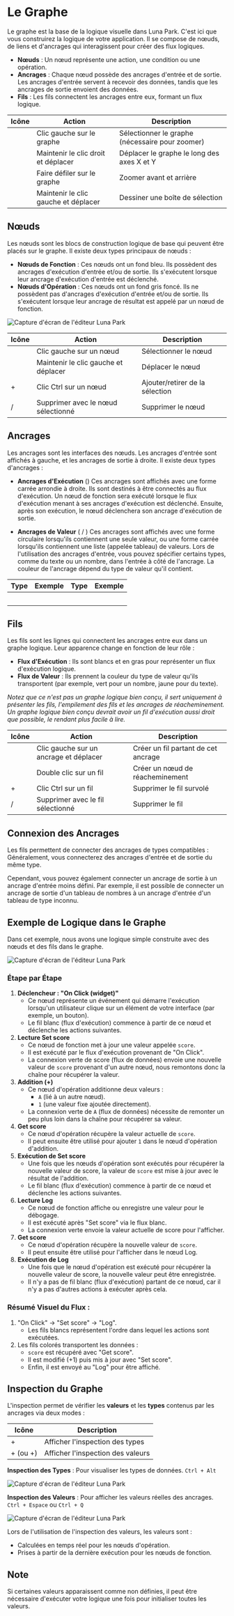 <script setup lang="ts">
import {LogicType} from "@luna-park/logicnodes";
import {graphLog} from "/assets/examples/graphLog.ts";
import {graphWire} from "/assets/examples/graphWire.ts";
</script>

<style>
.shortcut {
    display: inline-flex;
    align-items: center;
    gap: var(--length-xs);
}
</style>

# Le Graphe

Le graphe est la base de la logique visuelle dans Luna Park. C'est ici que vous construirez la logique de votre application. Il se compose de nœuds, de liens et d'ancrages qui interagissent pour créer des flux logiques.

- **Nœuds** : Un nœud représente une action, une condition ou une opération.
- **Ancrages** : Chaque nœud possède des ancrages d'entrée et de sortie. Les ancrages d'entrée servent à recevoir des données, tandis que les ancrages de sortie envoient des données.
- **Fils** : Les fils connectent les ancrages entre eux, formant un flux logique.

<DExampleEditor :graph="graphLog" editor-id="graph-log" animation :zoomLevel="0"/>

| Icône                      | Action                    | Description                       |
|----------------------------|---------------------------|-----------------------------------|
| <LMouseIcon left />        | Clic gauche sur le graphe  | Sélectionner le graphe (nécessaire pour zoomer) |
| <LMouseIcon move right />  | Maintenir le clic droit et déplacer | Déplacer le graphe le long des axes X et Y |
| <LMouseIcon scroll />      | Faire défiler sur le graphe | Zoomer avant et arrière          |
| <LMouseIcon left move />   | Maintenir le clic gauche et déplacer | Dessiner une boîte de sélection |

## Nœuds

Les nœuds sont les blocs de construction logique de base qui peuvent être placés sur le graphe. Il existe deux types principaux de nœuds :

- **Nœuds de Fonction** : Ces nœuds ont un fond bleu. Ils possèdent des ancrages d'exécution d'entrée et/ou de sortie. Ils s'exécutent lorsque leur ancrage d'exécution d'entrée est déclenché.
- **Nœuds d'Opération** : Ces nœuds ont un fond gris foncé. Ils ne possèdent pas d'ancrages d'exécution d'entrée et/ou de sortie. Ils s'exécutent lorsque leur ancrage de résultat est appelé par un nœud de fonction.

![Capture d'écran de l'éditeur Luna Park](/assets/visual-scripting/graph-basis/screen2.png)

| Icône                                                                                         | Action                    | Description               |
|-----------------------------------------------------------------------------------------------|---------------------------|---------------------------|
| <LMouseIcon left />                                                                           | Clic gauche sur un nœud   | Sélectionner le nœud      |
| <LMouseIcon move left />                                                                      | Maintenir le clic gauche et déplacer | Déplacer le nœud         |
| <div class="shortcut"><LKeyIcon key-name="Ctrl" /> + <LMouseIcon left /></div>               | Clic Ctrl sur un nœud      | Ajouter/retirer de la sélection |
| <div class="shortcut"><LKeyIcon key-name="Delete" />/<LKeyIcon key-name="Backspace" /></div> | Supprimer avec le nœud sélectionné | Supprimer le nœud       |

## Ancrages

Les ancrages sont les interfaces des nœuds. Les ancrages d'entrée sont affichés à gauche, et les ancrages de sortie à droite. Il existe deux types d'ancrages :

- **Ancrages d'Exécution** (<DAnchorIcon :schema="LogicType.exec()" />)
  Ces ancrages sont affichés avec une forme carrée arrondie à droite. Ils sont destinés à être connectés au flux d'exécution. Un nœud de fonction sera exécuté lorsque le flux d'exécution menant à ses ancrages d'exécution est déclenché. Ensuite, après son exécution, le nœud déclenchera son ancrage d'exécution de sortie.

- **Ancrages de Valeur** (<DAnchorIcon :schema="LogicType.unknown()" /> / <DAnchorIcon :schema="LogicType.array(LogicType.unknown())" />)
  Ces ancrages sont affichés avec une forme circulaire lorsqu'ils contiennent une seule valeur, ou une forme carrée lorsqu'ils contiennent une liste (appelée tableau) de valeurs. Lors de l'utilisation des ancrages d'entrée, vous pouvez spécifier certains types, comme du texte ou un nombre, dans l'entrée à côté de l'ancrage. La couleur de l'ancrage dépend du type de valeur qu'il contient.

| Type                                                                                                                                                                                            | Exemple                                             | Type                                                                                                                                                                                                                              | Exemple                                                                              |
|-------------------------------------------------------------------------------------------------------------------------------------------------------------------------------------------------|-----------------------------------------------------|-----------------------------------------------------------------------------------------------------------------------------------------------------------------------------------------------------------------------------------|--------------------------------------------------------------------------------------|
| <DAnchorIcon :schema="LogicType.boolean()"/> <DSchemaType :schema="LogicType.boolean()" />                                                                                                      | <DSchemaValue :value="true" />                      | <DAnchorIcon :schema="LogicType.array(LogicType.boolean())" /> <DSchemaType :schema="LogicType.array(LogicType.boolean())" />                                                                                                     | <DSchemaValue :value="[true, false, false]" />                                       |
| <DAnchorIcon :schema="LogicType.number()"/> <DSchemaType :schema="LogicType.number()" />                                                                                                        | <DSchemaValue :value="1980" />                      | <DAnchorIcon :schema="LogicType.array(LogicType.number())" /> <DSchemaType :schema="LogicType.array(LogicType.number())" />                                                                                                       | <DSchemaValue :value="[1980, 2020]" />                                               |
| <DAnchorIcon :schema="LogicType.string()"/> <DSchemaType :schema="LogicType.string()" />                                                                                                        | <DSchemaValue :value="'Hello World'" />             | <DAnchorIcon :schema="LogicType.array(LogicType.string())" /> <DSchemaType :schema="LogicType.array(LogicType.string())" />                                                                                                       | <DSchemaValue :value="['Hello', 'World']" />                                         |
| <DAnchorIcon :schema="LogicType.object({name: LogicType.string(), age: LogicType.number()})" /> <DSchemaType :schema="LogicType.object({name: LogicType.string(), age: LogicType.number()})" /> | <DSchemaValue :value="{ name: 'John', age: 30 }" /> | <DAnchorIcon :schema="LogicType.array(LogicType.object({name: LogicType.string(), age: LogicType.number()}))" /> <DSchemaType :schema="LogicType.array(LogicType.object({name: LogicType.string(), age: LogicType.number()}))" /> | <DSchemaValue :value="[{'name': 'John', 'age': 30}, {'name': 'Jane', 'age': 25}]" /> |
| <DAnchorIcon :schema="LogicType.unknown()" /> <DSchemaType :schema="LogicType.unknown()" />                                                                                                     | <DSchemaValue value="Hello world" />                | <DAnchorIcon :schema="LogicType.array(LogicType.unknown())" /> <DSchemaType :schema="LogicType.array(LogicType.unknown())" />                                                                                                     | <DSchemaValue :value="['Hello', 1234]" />                                            |

## Fils

Les fils sont les lignes qui connectent les ancrages entre eux dans un graphe logique. Leur apparence change en fonction de leur rôle :

- **Flux d'Exécution** : Ils sont blancs et en gras pour représenter un flux d'exécution logique.
- **Flux de Valeur** : Ils prennent la couleur du type de valeur qu'ils transportent (par exemple, vert pour un nombre, jaune pour du texte).

<DExampleEditor :graph="graphWire" editor-id="graph-wire" animation :zoomLevel="2"/>

*Notez que ce n'est pas un graphe logique bien conçu, il sert uniquement à présenter les fils, l'empilement des fils et les ancrages de réacheminement. Un graphe logique bien conçu devrait avoir un fil d'exécution aussi droit que possible, le rendant plus facile à lire.*

| Icône                                                                                         | Action                            | Description                             |
|---------------------------------------------------------------------------------------------|-----------------------------------|-----------------------------------------|
| <LMouseIcon left move />                                                                     | Clic gauche sur un ancrage et déplacer | Créer un fil partant de cet ancrage    |
| <LMouseIcon double left />                                                                   | Double clic sur un fil            | Créer un nœud de réacheminement         |
| <div class="shortcut"><LKeyIcon key-name="Ctrl" /> + <LMouseIcon left /></div>               | Clic Ctrl sur un fil              | Supprimer le fil survolé               |
| <div class="shortcut"><LKeyIcon key-name="Delete" />/<LKeyIcon key-name="Backspace" /></div> | Supprimer avec le fil sélectionné | Supprimer le fil                       |

## Connexion des Ancrages

Les fils permettent de connecter des ancrages de types compatibles :
Généralement, vous connecterez des ancrages d'entrée et de sortie du même type.

Cependant, vous pouvez également connecter un ancrage de sortie à un ancrage d'entrée moins défini. Par exemple, il est possible de connecter un ancrage de sortie d'un tableau de nombres à un ancrage d'entrée d'un tableau de type inconnu.

## Exemple de Logique dans le Graphe

Dans cet exemple, nous avons une logique simple construite avec des nœuds et des fils dans le graphe.

![Capture d'écran de l'éditeur Luna Park](/assets/visual-scripting/graph-basis/screen3.png)

### Étape par Étape

1. **Déclencheur : "On Click (widget)"**
    - Ce nœud représente un événement qui démarre l'exécution lorsqu'un utilisateur clique sur un élément de votre interface (par exemple, un bouton).
    - Le fil blanc (flux d'exécution) commence à partir de ce nœud et déclenche les actions suivantes.
2. **Lecture Set score**
    - Ce nœud de fonction met à jour une valeur appelée `score`.
    - Il est exécuté par le flux d'exécution provenant de "On Click".
    - La connexion verte de score (flux de données) envoie une nouvelle valeur de `score` provenant d'un autre nœud, nous remontons donc la chaîne pour récupérer la valeur.
3. **Addition (+)**
    - Ce nœud d'opération additionne deux valeurs :
        - `A` (lié à un autre nœud).
        - `1` (une valeur fixe ajoutée directement).
    - La connexion verte de `A` (flux de données) nécessite de remonter un peu plus loin dans la chaîne pour récupérer sa valeur.
4. **Get score**
    - Ce nœud d'opération récupère la valeur actuelle de `score`.
    - Il peut ensuite être utilisé pour ajouter `1` dans le nœud d'opération d'addition.
5. **Exécution de Set score**
    - Une fois que les nœuds d'opération sont exécutés pour récupérer la nouvelle valeur de score, la valeur de `score` est mise à jour avec le résultat de l'addition.
    - Le fil blanc (flux d'exécution) commence à partir de ce nœud et déclenche les actions suivantes.
6. **Lecture Log**
    - Ce nœud de fonction affiche ou enregistre une valeur pour le débogage.
    - Il est exécuté après "Set score" via le flux blanc.
    - La connexion verte envoie la valeur actuelle de score pour l'afficher.
7. **Get score**
    - Ce nœud d'opération récupère la nouvelle valeur de `score`.
    - Il peut ensuite être utilisé pour l'afficher dans le nœud Log.
8. **Exécution de Log**
    - Une fois que le nœud d'opération est exécuté pour récupérer la nouvelle valeur de score, la nouvelle valeur peut être enregistrée.
    - Il n'y a pas de fil blanc (flux d'exécution) partant de ce nœud, car il n'y a pas d'autres actions à exécuter après cela.

### Résumé Visuel du Flux :

1. "On Click" → "Set score" → "Log".
    - Les fils blancs représentent l'ordre dans lequel les actions sont exécutées.
2. Les fils colorés transportent les données :
    - `score` est récupéré avec "Get score".
    - Il est modifié (+1) puis mis à jour avec "Set score".
    - Enfin, il est envoyé au "Log" pour être affiché.

## Inspection du Graphe

L'inspection permet de vérifier les **valeurs** et les **types** contenus par les ancrages via deux modes :

| Icône                                                                                                                                                                    | Description              |
|--------------------------------------------------------------------------------------------------------------------------------------------------------------------------|--------------------------|
| <div class="shortcut"><LKeyIcon key-name="Ctrl" /> + <LKeyIcon key-name="Alt" /></div>                                                                                  | Afficher l'inspection des types |
| <div class="shortcut"><LKeyIcon key-name="Ctrl" /> + <LKeyIcon space /></div> (ou <div class="shortcut"><LKeyIcon key-name="Ctrl" /> + <LKeyIcon key-name="Q" /></div>) | Afficher l'inspection des valeurs |

**Inspection des Types** : Pour visualiser les types de données. `Ctrl + Alt`

![Capture d'écran de l'éditeur Luna Park](/assets/visual-scripting/graph-basis/screen4.png)

**Inspection des Valeurs** : Pour afficher les valeurs réelles des ancrages. `Ctrl + Espace` ou `Ctrl + Q`

![Capture d'écran de l'éditeur Luna Park](/assets/visual-scripting/graph-basis/screen5.png)

Lors de l'utilisation de l'inspection des valeurs, les valeurs sont :

- Calculées en temps réel pour les nœuds d'opération.
- Prises à partir de la dernière exécution pour les nœuds de fonction.

<LContainer type="info">
<h2>Note</h2>
Si certaines valeurs apparaissent comme non définies, il peut être nécessaire d'exécuter votre logique une fois pour initialiser toutes les valeurs.
</LContainer>